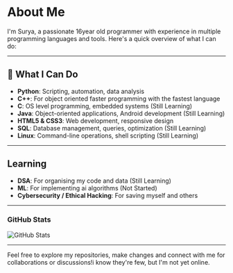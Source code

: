 # About Me

I'm Surya, a passionate 16year old programmer with experience in multiple programming languages and tools. Here's a quick overview of what I can do:

---

## 🔧 What I Can Do

- **Python**: Scripting, automation, data analysis
- **C++**: For object oriented faster programming with the fastest language 
- **C**: OS level programming, embedded systems (Still Learning)
- **Java**: Object-oriented applications, Android development (Still Learning)
- **HTML5 & CSS3**: Web development, responsive design
- **SQL**: Database management, queries, optimization (Still Learning)
- **Linux**: Command-line operations, shell scripting (Still Learning)

---
## Learning 
- **DSA**: For organising my code and data (Still Learning)
- **ML**: For implementing ai algorithms (Not Started)
- **Cybersecurity / Ethical Hacking**: For saving myself and others 
---
### GitHub Stats

![GitHub Stats](https://github-readme-stats.vercel.app/api?username=Surya-net&show_icons=true&hide_title=true&hide=prs&count_private=true&hide_rank=true&theme=radical)

---

Feel free to explore my repositories, make changes and connect with me for collaborations or discussions!i know they're few, but I'm not yet online.

